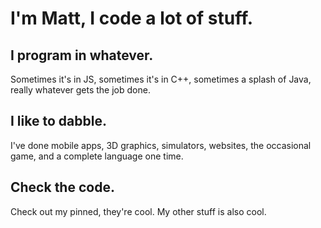 # I'm Matt, I code a lot of stuff.

## I program in whatever.

Sometimes it's in JS, sometimes it's in C++, sometimes a splash of Java, really whatever gets the job done.

## I like to dabble.

I've done mobile apps, 3D graphics, simulators, websites, the occasional game, and a complete language one time.

## Check the code.

Check out my pinned, they're cool. My other stuff is also cool.
